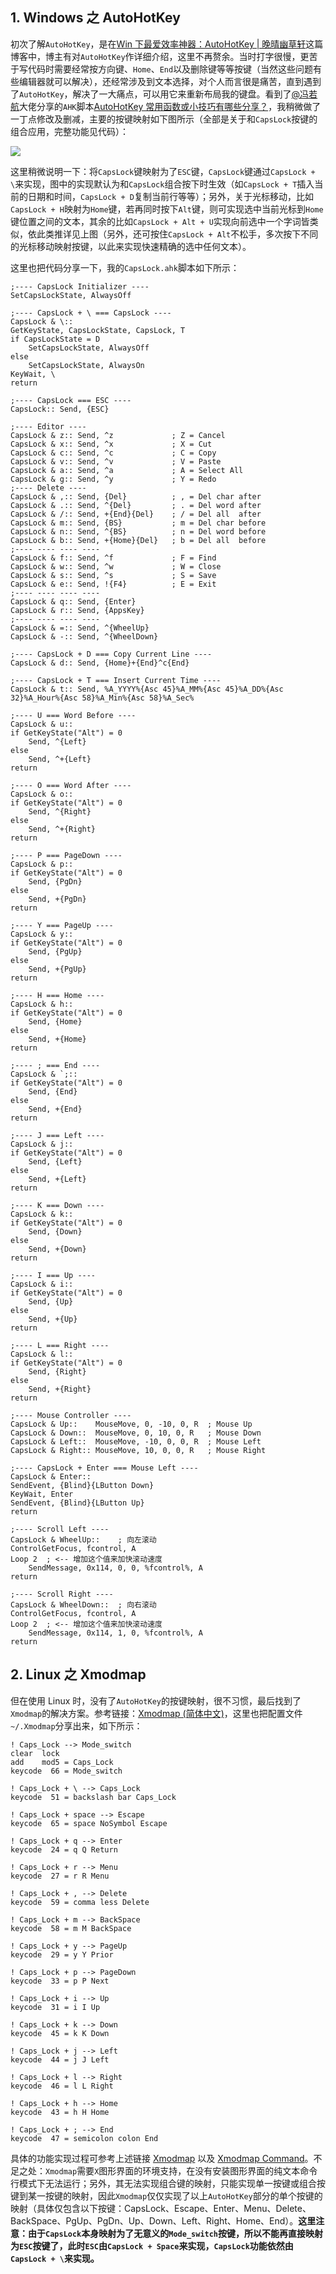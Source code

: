 
## 1. Windows 之 AutoHotKey

初次了解`AutoHotKey`，是在[Win 下最爱效率神器：AutoHotKey | 晚晴幽草轩](https://www.jeffjade.com/2016/03/11/2016-03-11-autohotkey/)这篇博客中，博主有对`AutoHotKey`作详细介绍，这里不再赘余。当时打字很慢，更苦于写代码时需要经常按方向键、`Home`、`End`以及删除键等等按键（当然这些问题有些编辑器就可以解决），还经常涉及到文本选择，对个人而言很是痛苦，直到遇到了`AutoHotKey`，解决了一大痛点，可以用它来重新布局我的键盘。看到了[@冯若航](https://www.zhihu.com/people/vonng)大佬分享的`AHK`脚本[AutoHotKey 常用函数或小技巧有哪些分享？](https://www.zhihu.com/question/19645501/answer/39906404)，我稍微做了一丁点修改及删减，主要的按键映射如下图所示（全部是关于和`CapsLock`按键的组合应用，完整功能见代码）：

![](https://bitnotes.oss-cn-shanghai.aliyuncs.com/assets/20210316225809.png)

这里稍微说明一下：将`CapsLock`键映射为了`ESC`键，`CapsLock`键通过`CapsLock + \`来实现，图中的实现默认为和`CapsLock`组合按下时生效（如`CapsLock + T`插入当前的日期和时间，`CapsLock + D`复制当前行等等）；另外，关于光标移动，比如`CapsLock + H`映射为`Home`键，若再同时按下`Alt`键，则可实现选中当前光标到`Home`键位置之间的文本，其余的比如`CapsLock + Alt + U`实现向前选中一个字词皆类似，依此类推详见上图（另外，还可按住`CapsLock + Alt`不松手，多次按下不同的光标移动映射按键，以此来实现快速精确的选中任何文本）。

这里也把代码分享一下，我的`CapsLock.ahk`脚本如下所示：

```
;---- CapsLock Initializer ----
SetCapsLockState, AlwaysOff

;---- CapsLock + \ === CapsLock ----
CapsLock & \::
GetKeyState, CapsLockState, CapsLock, T
if CapsLockState = D
    SetCapsLockState, AlwaysOff
else
    SetCapsLockState, AlwaysOn
KeyWait, \
return

;---- CapsLock === ESC ----
CapsLock:: Send, {ESC}

;---- Editor ----
CapsLock & z:: Send, ^z             ; Z = Cancel
CapsLock & x:: Send, ^x             ; X = Cut
CapsLock & c:: Send, ^c             ; C = Copy
CapsLock & v:: Send, ^v             ; V = Paste
CapsLock & a:: Send, ^a             ; A = Select All
CapsLock & g:: Send, ^y             ; Y = Redo
;---- Delete ----
CapsLock & ,:: Send, {Del}          ; , = Del char after
CapsLock & .:: Send, ^{Del}         ; . = Del word after
CapsLock & /:: Send, +{End}{Del}    ; / = Del all  after
CapsLock & m:: Send, {BS}           ; m = Del char before
CapsLock & n:: Send, ^{BS}          ; n = Del word before
CapsLock & b:: Send, +{Home}{Del}   ; b = Del all  before
;---- ---- ---- ----
CapsLock & f:: Send, ^f             ; F = Find
CapsLock & w:: Send, ^w             ; W = Close
CapsLock & s:: Send, ^s             ; S = Save
CapsLock & e:: Send, !{F4}          ; E = Exit
;---- ---- ---- ----
CapsLock & q:: Send, {Enter}
CapsLock & r:: Send, {AppsKey}
;---- ---- ---- ----
CapsLock & =:: Send, ^{WheelUp}
CapsLock & -:: Send, ^{WheelDown}

;---- CapsLock + D === Copy Current Line ----
CapsLock & d:: Send, {Home}+{End}^c{End}

;---- CapsLock + T === Insert Current Time ----
CapsLock & t:: Send, %A_YYYY%{Asc 45}%A_MM%{Asc 45}%A_DD%{Asc 32}%A_Hour%{Asc 58}%A_Min%{Asc 58}%A_Sec%

;---- U === Word Before ----
CapsLock & u::
if GetKeyState("Alt") = 0
    Send, ^{Left}
else
    Send, ^+{Left}
return

;---- O === Word After ----
CapsLock & o::
if GetKeyState("Alt") = 0
    Send, ^{Right}
else
    Send, ^+{Right}
return

;---- P === PageDown ----
CapsLock & p::
if GetKeyState("Alt") = 0
    Send, {PgDn}
else
    Send, +{PgDn}
return

;---- Y === PageUp ----
CapsLock & y::
if GetKeyState("Alt") = 0
    Send, {PgUp}
else
    Send, +{PgUp}
return

;---- H === Home ----
CapsLock & h::
if GetKeyState("Alt") = 0
    Send, {Home}
else
    Send, +{Home}
return

;---- ; === End ----
CapsLock & `;::
if GetKeyState("Alt") = 0
    Send, {End}
else
    Send, +{End}
return

;---- J === Left ----
CapsLock & j::
if GetKeyState("Alt") = 0
    Send, {Left}
else
    Send, +{Left}
return

;---- K === Down ----
CapsLock & k::
if GetKeyState("Alt") = 0
    Send, {Down}
else
    Send, +{Down}
return

;---- I === Up ----
CapsLock & i::
if GetKeyState("Alt") = 0
    Send, {Up}
else
    Send, +{Up}
return

;---- L === Right ----
CapsLock & l::
if GetKeyState("Alt") = 0
    Send, {Right}
else
    Send, +{Right}
return

;---- Mouse Controller ----
CapsLock & Up::    MouseMove, 0, -10, 0, R  ; Mouse Up
CapsLock & Down::  MouseMove, 0, 10, 0, R   ; Mouse Down
CapsLock & Left::  MouseMove, -10, 0, 0, R  ; Mouse Left
CapsLock & Right:: MouseMove, 10, 0, 0, R   ; Mouse Right

;---- CapsLock + Enter === Mouse Left ----
CapsLock & Enter::
SendEvent, {Blind}{LButton Down}
KeyWait, Enter
SendEvent, {Blind}{LButton Up}
return

;---- Scroll Left ----
CapsLock & WheelUp::    ; 向左滚动
ControlGetFocus, fcontrol, A
Loop 2  ; <-- 增加这个值来加快滚动速度
    SendMessage, 0x114, 0, 0, %fcontrol%, A
return

;---- Scroll Right ----
CapsLock & WheelDown::  ; 向右滚动
ControlGetFocus, fcontrol, A
Loop 2  ; <-- 增加这个值来加快滚动速度
    SendMessage, 0x114, 1, 0, %fcontrol%, A
return
```

## 2. Linux 之 Xmodmap

但在使用 Linux 时，没有了`AutoHotKey`的按键映射，很不习惯，最后找到了`Xmodmap`的解决方案。参考链接：[Xmodmap (简体中文)](https://wiki.archlinuxcn.org/wiki/Xmodmap)，这里也把配置文件`~/.Xmodmap`分享出来，如下所示：

```
! Caps_Lock --> Mode_switch
clear  lock
add    mod5 = Caps_Lock
keycode  66 = Mode_switch

! Caps_Lock + \ --> Caps_Lock
keycode  51 = backslash bar Caps_Lock

! Caps_Lock + space --> Escape
keycode  65 = space NoSymbol Escape

! Caps_Lock + q --> Enter
keycode  24 = q Q Return

! Caps_Lock + r --> Menu
keycode  27 = r R Menu

! Caps_Lock + , --> Delete
keycode  59 = comma less Delete

! Caps_Lock + m --> BackSpace
keycode  58 = m M BackSpace

! Caps_Lock + y --> PageUp
keycode  29 = y Y Prior

! Caps_Lock + p --> PageDown
keycode  33 = p P Next

! Caps_Lock + i --> Up
keycode  31 = i I Up

! Caps_Lock + k --> Down
keycode  45 = k K Down

! Caps_Lock + j --> Left
keycode  44 = j J Left

! Caps_Lock + l --> Right
keycode  46 = l L Right

! Caps_Lock + h --> Home
keycode  43 = h H Home

! Caps_Lock + ; --> End
keycode  47 = semicolon colon End
```

具体的功能实现过程可参考上述链接 [Xmodmap](https://wiki.archlinux.org/title/Xmodmap) 以及 [Xmodmap Command](https://www.ibm.com/docs/en/aix/7.3?topic=x-xmodmap-command)。不足之处：`Xmodmap`需要`X`图形界面的环境支持，在没有安装图形界面的纯文本命令行模式下无法运行；另外，其无法实现组合键的映射，只能实现单一按键或组合按键到某一按键的映射，因此`Xmodmap`仅仅实现了以上`AutoHotKey`部分的单个按键的映射（具体仅包含以下按键：CapsLock、Escape、Enter、Menu、Delete、BackSpace、PgUp、PgDn、Up、Down、Left、Right、Home、End）。**这里注意：由于`CapsLock`本身映射为了无意义的`Mode_switch`按键，所以不能再直接映射为`ESC`按键了，此时`ESC`由`CapsLock + Space`来实现，`CapsLock`功能依然由`CapsLock + \`来实现。**
